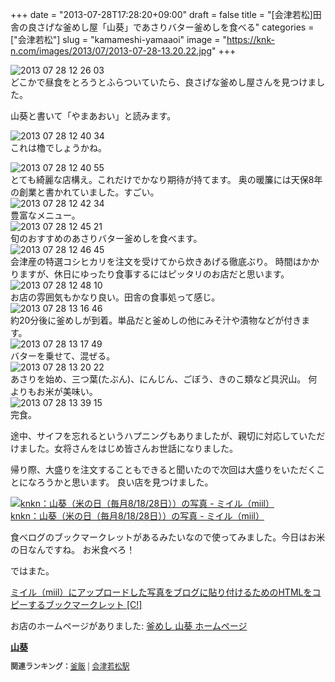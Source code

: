 +++
date = "2013-07-28T17:28:20+09:00"
draft = false
title = "[会津若松]田舎の良さげな釜めし屋「山葵」であさりバター釜めしを食べる"
categories = ["会津若松"]
slug = "kamameshi-yamaaoi"
image = "https://knk-n.com/images/2013/07/2013-07-28-13.20.22.jpg"
+++

<div class="center"><img alt="2013 07 28 12 26 03" src="https://knk-n.com/images/2013/07/2013-07-28-12.26.03.jpg" title="2013-07-28 12.26.03.jpg" border="0" width="" height="" /></div>
どこかで昼食をとろうとふらついていたら、良さげな釜めし屋さんを見つけました。

山葵と書いて「やまあおい」と読みます。<!--more--><div class="center"><img alt="2013 07 28 12 40 34" src="https://knk-n.com/images/2013/07/2013-07-28-12.40.34.jpg" title="2013-07-28 12.40.34.jpg" border="0" width="" height="" /></div>
これは櫓でしょうかね。

<div class="center"><img alt="2013 07 28 12 40 55" src="https://knk-n.com/images/2013/07/2013-07-28-12.40.55.jpg" title="2013-07-28 12.40.55.jpg" border="0" width="" height="" /></div>
とても綺麗な店構え。これだけでかなり期待が持てます。
奥の暖簾には天保8年の創業と書かれていました。すごい。

<div class="center"><img alt="2013 07 28 12 42 34" src="https://knk-n.com/images/2013/07/2013-07-28-12.42.34.jpg" title="2013-07-28 12.42.34.jpg" border="0" width="" height="" /></div>
豊富なメニュー。

<div class="center"><img alt="2013 07 28 12 45 21" src="https://knk-n.com/images/2013/07/2013-07-28-12.45.21.jpg" title="2013-07-28 12.45.21.jpg" border="0" width="" height="" /></div>
旬のおすすめのあさりバター釜めしを食べます。

<div class="center"><img alt="2013 07 28 12 46 45" src="https://knk-n.com/images/2013/07/2013-07-28-12.46.45.jpg" title="2013-07-28 12.46.45.jpg" border="0" width="" height="" /></div>
会津産の特選コシヒカリを注文を受けてから炊きあげる徹底ぶり。
時間はかかりますが、休日にゆったり食事するにはピッタリのお店だと思います。

<div class="center"><img alt="2013 07 28 12 48 10" src="https://knk-n.com/images/2013/07/2013-07-28-12.48.10.jpg" title="2013-07-28 12.48.10.jpg" border="0" width="" height="" /></div>
お店の雰囲気もかなり良い。田舎の食事処って感じ。

<div class="center"><img alt="2013 07 28 13 16 46" src="https://knk-n.com/images/2013/07/2013-07-28-13.16.46.jpg" title="2013-07-28 13.16.46.jpg" border="0" width="" height="" /></div>
約20分後に釜めしが到着。単品だと釜めしの他にみそ汁や漬物などが付きます。

<div class="center"><img alt="2013 07 28 13 17 49" src="https://knk-n.com/images/2013/07/2013-07-28-13.17.49.jpg" title="2013-07-28 13.17.49.jpg" border="0" width="" height="" /></div>
バターを乗せて、混ぜる。

<div class="center"><img src="https://knk-n.com/images/2013/07/2013-07-28-13.20.22.jpg" alt="2013 07 28 13 20 22" title="2013-07-28 13.20.22.jpg" border="0" width="" height="" /></div>
あさりを始め、三つ葉(たぶん)、にんじん、ごぼう、きのこ類など具沢山。
何よりもお米が美味い。

<div class="center"><img src="https://knk-n.com/images/2013/07/2013-07-28-13.39.15.jpg" alt="2013 07 28 13 39 15" title="2013-07-28 13.39.15.jpg" border="0" width="" height="" /></div>
完食。


途中、サイフを忘れるというハプニングもありましたが、親切に対応していただけました。女将さんをはじめ皆さんお世話になりました。

帰り際、大盛りを注文することもできると聞いたので次回は大盛りをいただくことになろうかと思います。
良い店を見つけました。

<a href="http://miil.me/p/18mlo" target="_blank" title="knkn：山葵（米の日（毎月8/18/28日））の写真 - ミイル（miil）"><img src="http://miil.me/p/18mlo.jpeg?size=480" alt="knkn：山葵（米の日（毎月8/18/28日））の写真 - ミイル（miil）" /></a><br /><a href="http://miil.me/p/18mlo" target="_blank">knkn：山葵（米の日（毎月8/18/28日））の写真 - ミイル（miil）</a>

食べログのブックマークレットがあるみたいなので使ってみました。今日はお米の日なんですね。
お米食べろ！

ではまた。

<p><a  class="external" href="http://creazy.net/2012/12/copy_miil_tag_bookmarklet.html" target="_blank">ミイル（miil）にアップロードした写真をブログに貼り付けるためのHTMLをコピーするブックマークレット [C!]</a></p>

<p>お店のホームページがありました: <a  class="external" href="http://www.the-timely.com/yamaaoi/" target="_blank">釜めし 山葵 ホームページ</a></p>

<div><strong><a href="http://tabelog.com/fukushima/A0705/A070501/7000838/" target="_blank">山葵</a></strong><br><script src="http://tabelog.com/badge/google_badge?rcd=7000838" type="text/javascript" charset="utf-8"></script></div><p style="color:#444444; font-size:12px;"><strong>関連ランキング：</strong><a href="http://tabelog.com/RC019909/">釜飯</a> | <a href="http://tabelog.com/fukushima/A0705/A070501/R42/">会津若松駅</a></p>
